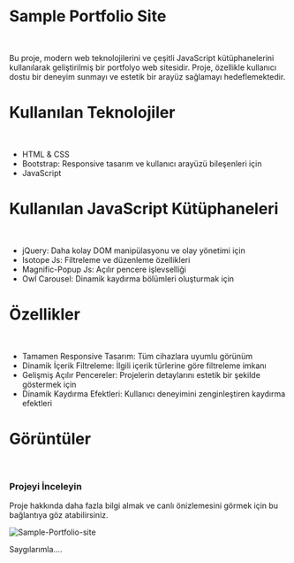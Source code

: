 

# Sample Portfolio Site
<br/>

Bu proje, modern web teknolojilerini ve çeşitli JavaScript kütüphanelerini kullanılarak geliştirilmiş bir portfolyo web sitesidir. 
Proje, özellikle kullanıcı dostu bir deneyim sunmayı ve estetik bir arayüz sağlamayı hedeflemektedir.

# Kullanılan Teknolojiler
<br/>


- HTML & CSS
- Bootstrap: Responsive tasarım ve kullanıcı arayüzü bileşenleri için
- JavaScript

# Kullanılan JavaScript Kütüphaneleri
<br/>

- jQuery: Daha kolay DOM manipülasyonu ve olay yönetimi için
- Isotope Js: Filtreleme ve düzenleme özellikleri
- Magnific-Popup Js: Açılır pencere işlevselliği
- Owl Carousel: Dinamik kaydırma bölümleri oluşturmak için

# Özellikler
<br/>

- Tamamen Responsive Tasarım: Tüm cihazlara uyumlu görünüm
- Dinamik İçerik Filtreleme: İlgili içerik türlerine göre filtreleme imkanı
- Gelişmiş Açılır Pencereler: Projelerin detaylarını estetik bir şekilde göstermek için
- Dinamik Kaydırma Efektleri: Kullanıcı deneyimini zenginleştiren kaydırma efektleri
  

# Görüntüler
<br/>
<h3>Projeyi İnceleyin</h3>
Proje hakkında daha fazla bilgi almak ve canlı önizlemesini görmek için bu bağlantıya göz atabilirsiniz.





![Sample-Portfolio-site](https://github.com/user-attachments/assets/a45469c3-894b-448a-b82b-bf55293c5695)



Saygılarımla....



